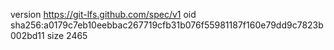version https://git-lfs.github.com/spec/v1
oid sha256:a0179c7eb10eebbac267719cfb31b076f55981187f160e79dd9c7823b002bd11
size 2465
